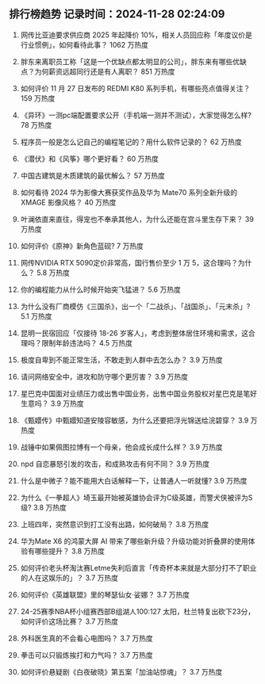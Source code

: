 
## 排行榜趋势 记录时间：2024-11-28 02:24:09
  
  1. 网传比亚迪要求供应商 2025 年起降价 10%，相关人员回应称「年度议价是行业惯例」，如何看待此事？ 1062 万热度
    
  2. 胖东来离职员工称「这是一个优缺点都太明显的公司」，胖东来有哪些优缺点？为何薪资远超同行还是有人离职？ 851 万热度
    
  3. 如何评价 11 月 27 日发布的 REDMI K80 系列手机，有哪些亮点值得关注？ 159 万热度
    
  4. 《异环》一测pc端配置要求公开（手机端一测并不测试），大家觉得怎么样? 78 万热度
    
  5. 程序员一般是怎么记自己的编程笔记的？用什么软件记录的？ 62 万热度
    
  6. 《潜伏》和《风筝》哪个更好看？ 60 万热度
    
  7. 中国古建筑是木质建筑的最优解么？ 57 万热度
    
  8. 如何看待 2024 华为影像大赛获奖作品及华为 Mate70 系列全新升级的 XMAGE 影像风格？ 40 万热度
    
  9. 叶澜依直来直往，得宠也不奉承其他人，为什么还能在宫斗里生存下来？ 39 万热度
    
  10. 如何评价《原神》新角色蓝砚? 7 万热度
    
  11. 网传NVIDIA RTX 5090定价非常高，国行售价至少 1 万 5，这合理吗？为什么？ 5.8 万热度
    
  12. 你的编程能力从什么时候开始突飞猛进？ 5.6 万热度
    
  13. 为什么没有厂商模仿《三国杀》，出一个「二战杀」、「战国杀」、「元末杀」? 5.1 万热度
    
  14. 昆明一民宿回应「仅接待 18-26 岁客人」，考虑到整体居住环境和需求，这合理吗？限制年龄违法吗？ 4.5 万热度
    
  15. 极度自卑到不能正常生活，不敢走到人群中去怎么办？ 3.9 万热度
    
  16. 请问网络安全中，进攻和防守哪个更厉害？ 3.9 万热度
    
  17. 星巴克中国面对业绩压力或出售中国业务，出售中国业务股权对星巴克是笔好生意吗？ 3.9 万热度
    
  18. 《甄嬛传》中甄嬛知道安陵容敏感，为什么还要把浮光锦送给浣碧穿？ 3.9 万热度
    
  19. 战锤中如果佩图拉博有一个母亲，他会成长成什么样？ 3.9 万热度
    
  20. npd 自恋暴怒引发的攻击，和成熟攻击有何不同？ 3.9 万热度
    
  21. 什么是中微子？能不能用大白话解释一下，让普通人一听就懂? 3.9 万热度
    
  22. 为什么《一拳超人》埼玉最开始被英雄协会评为C级英雄，而警犬侠被评为S级? 3.8 万热度
    
  23. 上班四年，突然意识到打工没有出路，如何破局？ 3.8 万热度
    
  24. 华为Mate X6 的鸿蒙大屏 AI 带来了哪些新升级？升级功能对折叠屏的使用体验有哪些提升？ 3.8 万热度
    
  25. 如何评价老头杯淘汰赛Letme失利后直言「传奇杯本来就是大部分打不了职业的人在这娱乐的」？ 3.7 万热度
    
  26. 如何评价《英雄联盟》里的琴瑟仙女·娑娜？ 3.7 万热度
    
  27. 24-25赛季NBA杯小组赛西部B组湖人100:127 太阳，杜兰特复出砍下23分，如何评价这场比赛？ 3.7 万热度
    
  28. 外科医生真的不会看心电图吗？ 3.7 万热度
    
  29. 拳击可以只锻炼挨打和力气吗？ 3.7 万热度
    
  30. 如何评价悬疑剧《白夜破晓》第五案「加油站惊魂」？ 3.7 万热度
    